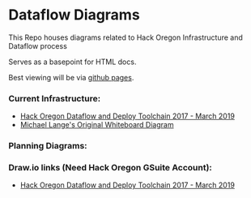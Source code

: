 # Dataflow Diagrams

This Repo houses diagrams related to Hack Oregon Infrastructure and Dataflow process

Serves as a basepoint for HTML docs.

Best viewing will be via [github pages](https://hackoregon.github.io/DataFlowDiagrams/).

### Current Infrastructure:

* [Hack Oregon Dataflow and Deploy Toolchain 2017 - March 2019](https://hackoregon.github.io/DataFlowDiagrams/HackOregonDataFlowDiagram2017-Mar2019.html)
* [Michael Lange's Original Whiteboard Diagram](./whiteboard_arch_diagram.png)

### Planning Diagrams:


### Draw.io links (Need Hack Oregon GSuite Account):

* [Hack Oregon Dataflow and Deploy Toolchain 2017 - March 2019](https://www.draw.io/#G1miOqsYhO4opnqaPxU5csfqB0Db0mk1ZG)
